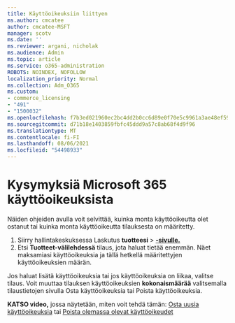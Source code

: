 ```yaml
---
title: Käyttöoikeuksiin liittyen
ms.author: cmcatee
author: cmcatee-MSFT
manager: scotv
ms.date: ''
ms.reviewer: argani, nicholak
ms.audience: Admin
ms.topic: article
ms.service: o365-administration
ROBOTS: NOINDEX, NOFOLLOW
localization_priority: Normal
ms.collection: Adm_O365
ms.custom:
- commerce_licensing
- "491"
- "1500032"
ms.openlocfilehash: f7b3ed021960ec2bc4dd2b0cc6d89e0f70e5c9961a3ae48ef59a3f43994d8d04
ms.sourcegitcommit: d71b18e1403859fbfc45ddd9a57c8ab68f4d9f96
ms.translationtype: MT
ms.contentlocale: fi-FI
ms.lasthandoff: 08/06/2021
ms.locfileid: "54498933"
---
```

# <a name="questions-about-your-microsoft-365-license"></a>Kysymyksiä Microsoft 365 käyttöoikeuksista

Näiden ohjeiden avulla voit selvittää, kuinka monta käyttöoikeutta olet ostanut tai kuinka monta käyttöoikeutta tilauksesta on määritetty.
  
1. Siirry hallintakeskuksessa Laskutus **tuotteesi** \> **[-sivulle.](https://go.microsoft.com/fwlink/p/?linkid=842054)**
2. Etsi **Tuotteet-välilehdessä** tilaus, jota haluat tietää enemmän. Näet maksamiasi käyttöoikeuksia ja tällä hetkellä määritettyjen käyttöoikeuksien määrän.

Jos haluat lisätä käyttöoikeuksia tai jos käyttöoikeuksia on liikaa, valitse tilaus. Voit muuttaa tilauksen käyttöoikeuksien **kokonaismäärää** valitsemalla tilaustietojen sivulla Osta käyttöoikeuksia tai Poista käyttöoikeuksia. 

**KATSO video,** jossa näytetään, miten voit tehdä tämän: [Osta uusia käyttöoikeuksia](https://go.microsoft.com/fwlink/p/?linkid=2154857) tai [Poista olemassa olevat käyttöoikeudet](https://go.microsoft.com/fwlink/p/?linkid=2154938)